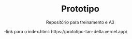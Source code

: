 <h1 align="center"> Prototipo </h1>

<p align= "center">Repositório para treinamento e A3</p>
-link para o index.html: https://prototipo-tan-delta.vercel.app/
